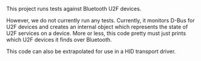 This project runs tests against Bluetooth U2F devices.

However, we do not currently run any tests. Currently, it monitors D-Bus for
U2F devices and creates an internal object which represents the state of U2F
services on a device. More or less, this code pretty must just prints which
U2F devices it finds over Bluetooth.

This code can also be extrapolated for use in a HID transport driver.
